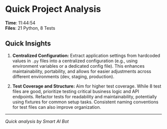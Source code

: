 # Quick Project Analysis

**Time**: 11:44:54  
**Files**: 21 Python, 8 Tests

## Quick Insights

1. **Centralized Configuration:** Extract application settings from hardcoded values in `.py` files into a centralized configuration (e.g., using environment variables or a dedicated config file). This enhances maintainability, portability, and allows for easier adjustments across different environments (dev, staging, production).

2. **Test Coverage and Structure:** Aim for higher test coverage. While 8 test files are good, prioritize testing critical business logic and API endpoints. Refactor tests for readability and maintainability, potentially using fixtures for common setup tasks. Consistent naming conventions for test files can also improve organization.


---
*Quick analysis by Smart AI Bot*
